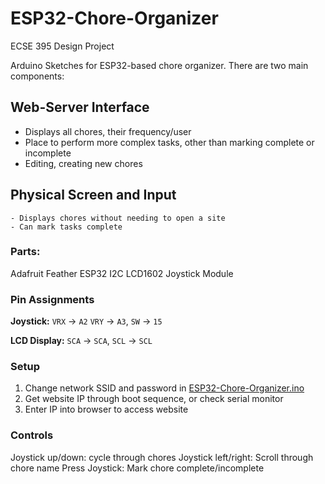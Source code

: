 # ESP32-Chore-Organizer
 ECSE 395 Design Project
 
Arduino Sketches for ESP32-based chore organizer. There are two main components:
## Web-Server Interface
- Displays all chores, their frequency/user
- Place to perform more complex tasks, other than marking complete or incomplete
- Editing, creating new chores
## Physical Screen and Input
	- Displays chores without needing to open a site
	- Can mark tasks complete	

### Parts:
Adafruit Feather ESP32
I2C LCD1602
Joystick Module
### Pin Assignments
**Joystick:** 
`VRX` -> `A2`
`VRY` -> `A3`, 
`SW` -> `15`

**LCD Display:** `SCA` -> `SCA`, `SCL` -> `SCL`

### Setup
1. Change network SSID and password in [ESP32-Chore-Organizer.ino](/ESP32-Chore-Organizer/ESP32-Chore-Organizer.ino) 
2. Get website IP through boot sequence, or check serial monitor
3. Enter IP into browser to access website
### Controls
Joystick up/down: cycle through chores
Joystick left/right: Scroll through chore name
Press Joystick: Mark chore complete/incomplete

